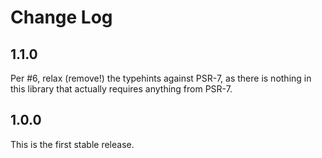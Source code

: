 # Change Log

## 1.1.0

Per #6, relax (remove!) the typehints against PSR-7, as there is nothing in
this library that actually requires anything from PSR-7.

## 1.0.0

This is the first stable release.
